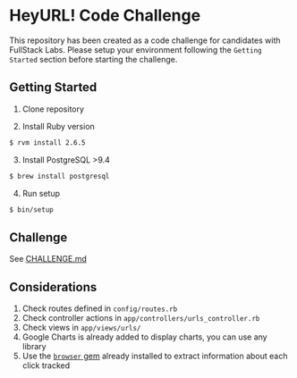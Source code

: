 # HeyURL! Code Challenge

This repository has been created as a code challenge for candidates with
FullStack Labs. Please setup your environment following the `Getting Started`
section before starting the challenge.

## Getting Started

1. Clone repository

2. Install Ruby version

```sh
$ rvm install 2.6.5
```

3. Install PostgreSQL >9.4

```sh
$ brew install postgresql
```

4. Run setup
```sh
$ bin/setup
```

## Challenge
See [CHALLENGE.md](./CHALLENGE.md)

## Considerations

1. Check routes defined in `config/routes.rb`
1. Check controller actions in `app/controllers/urls_controller.rb`
1. Check views in `app/views/urls/`
1. Google Charts is already added to display charts, you can use any library
1. Use the [`browser` gem](https://github.com/fnando/browser) already installed
   to extract information about each click tracked
